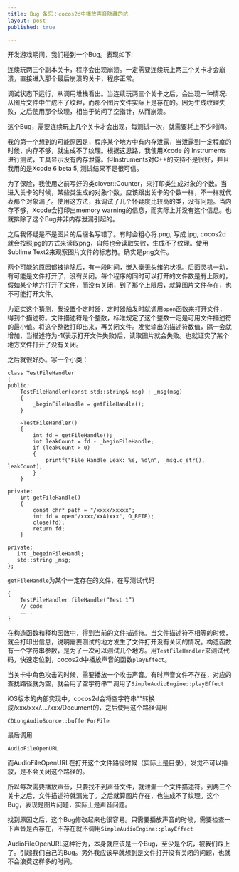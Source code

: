 ```yaml
---
title: Bug 备忘：cocos2d中播放声音隐藏的坑
layout: post
published: true

---
```


开发游戏期间，我们碰到一个Bug。表现如下:

连续玩两三个副本关卡，程序会出现崩溃。一定需要连续玩上两三个关卡才会崩溃，直接进入那个最后崩溃的关卡，程序正常。

调试状态下运行，从调用堆栈看出。当连续玩两三个关卡之后，会出现一种情况: 从图片文件中生成不了纹理，而那个图片文件实际上是存在的。因为生成纹理失败，之后使用那个纹理，相当于访问了空指针，从而崩溃。

这个Bug，需要连续玩上几个关卡才会出现，每测试一次，就需要耗上不少时间。

我的第一个想到的可能原因是，程序某个地方中有内存泄露，当泄露到一定程度的时候，内存不够，就生成不了纹理。根据这思路，我使用Xcode 的 Instruments进行测试，工具显示没有内存泄露。但Instruments对C++的支持不是很好，并且我用的是Xcode 6 beta 5, 测试结果不是很可信。

为了保险，我使用之前写好的类clover::Counter，来打印类生成对象的个数。当进入关卡的时候，某些类生成的对象个数，应该跟出关卡的个数一样，不一样就代表那个对象漏了。使用这方法，我调试了几个怀疑度比较高的类，没有问题。当内存不够，Xcode会打印出memory warning的信息，而实际上并没有这个信息。也就排除了这个Bug并非内存泄漏引起的。

之后我怀疑是不是图片的后缀名写错了。有时会粗心将.png, 写成.jpg, cocos2d就会按照jpg的方式来读取png，自然也会读取失败，生成不了纹理。使用Sublime Text2来观察图片文件的标志符。确实是png文件。

两个可能的原因都被排除后，有一段时间，嵌入毫无头绪的状况。后面灵机一动，有可能是文件打开了，没有关闭。每个程序的同时可以打开的文件数是有上限的，假如某个地方打开了文件，而没有关闭，到了那个上限后，就算图片文件存在，也不可能打开文件。

为证实这个猜测，我设置个定时器，定时器触发时就调用`open`函数来打开文件，得到个描述符。文件描述符是个整数，标准规定了这个整数一定是可用文件描述符的最小值。将这个整数打印出来，再关闭文件。发觉输出的描述符数值，隔一会就增加，当描述符为-1(表示打开文件失败)后，读取图片就会失败。也就证实了某个地方文件打开了没有关闭。

之后就很好办。写一个小类：

	class TestFileHandler
	{
	public:
	    TestFileHandler(const std::string& msg) : _msg(msg)
	    {
	        _beginFileHandle = getFileHandle();
	    }
	    
	    ~TestFileHandler()
	    {
	        int fd = getFileHandle();
	        int leakCount = fd - _beginFileHandle;
	        if (leakCount > 0)
	        {
	            printf("File Handle Leak: %s, %d\n", _msg.c_str(), leakCount);
	        }
	    }
	    
	private:
	    int getFileHandle()
	    {
	        const chr* path = "/xxxx/xxxxx";
	        int fd = open"/xxxx/xxA)xxx", O_RETE);
	        close(fd);
	        return fd;
 	    }
	   
 	private:
	   int _begeinFileHandl;
	   std::string _msg;
	};


`getFileHandle`为某个一定存在的文件，在写测试代码

	{
		TestFileHandler fileHandle(“Test 1”)
		// code
		……..
	}

在构造函数和释构函数中，得到当前的文件描述符。当文件描述符不相等的时候，就会打印出信息，说明需要测试的地方发生了文件打开没有关闭的情况。构造函数有一个字符串参数，是为了一次可以测试几个地方。用`TestFileHandler`来测试代码，快速定位到，cocos2d中播放声音的函数`playEffect`。

当关卡中角色攻击的时候，需要播放一个攻击声音。有时声音文件不存在，对应的查找路径就为空，就会用了空字符串""调用了`SimpleAudioEngine::playEffect`

iOS版本的内部实现中，cocos2d会将空字符串""转换成/xxx/xxx/..../xxx/Document的，之后使用这个路径调用

	CDLongAudioSource::bufferForFile
最后调用

	AudioFileOpenURL

而AudioFileOpenURL在打开这个文件路径时候（实际上是目录），发觉不可以播放，是不会关闭这个路径的。

所以每次需要播放声音，只要找不到声音文件，就泄漏一个文件描述符。到两三个关卡之后，文件描述符就漏光了。之后就算图片存在，也生成不了纹理。这个Bug，表现是图片问题，实际上是声音问题。

找到原因之后，这个Bug修改起来也很容易。只需要播放声音的时候，需要检查一下声音是否存在，不存在就不调用`SimpleAudioEngine::playEffect`

AudioFileOpenURL这种行为，本身就应该是一个Bug，至少是个坑，被我们踩上了。引起我们自己的Bug。另外我应该早就想到是文件打开没有关闭的问题，也就不会浪费这样多的时间。


